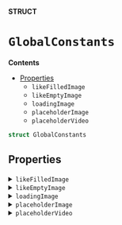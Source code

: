 **STRUCT**

# `GlobalConstants`

**Contents**

- [Properties](#properties)
  - `likeFilledImage`
  - `likeEmptyImage`
  - `loadingImage`
  - `placeholderImage`
  - `placeholderVideo`

```swift
struct GlobalConstants
```

## Properties
<details><summary markdown="span"><code>likeFilledImage</code></summary>

```swift
static let likeFilledImage = UIImage(named: "like")
```

</details>

<details><summary markdown="span"><code>likeEmptyImage</code></summary>

```swift
static let likeEmptyImage = UIImage(named: "unlike")
```

</details>

<details><summary markdown="span"><code>loadingImage</code></summary>

```swift
static let loadingImage = UIImage(named: "loading")
```

</details>

<details><summary markdown="span"><code>placeholderImage</code></summary>

```swift
static let placeholderImage = UIImage(named: "placeholder")
```

</details>

<details><summary markdown="span"><code>placeholderVideo</code></summary>

```swift
static let placeholderVideo = UIImage(named: "placeholderVideo")
```

</details>
